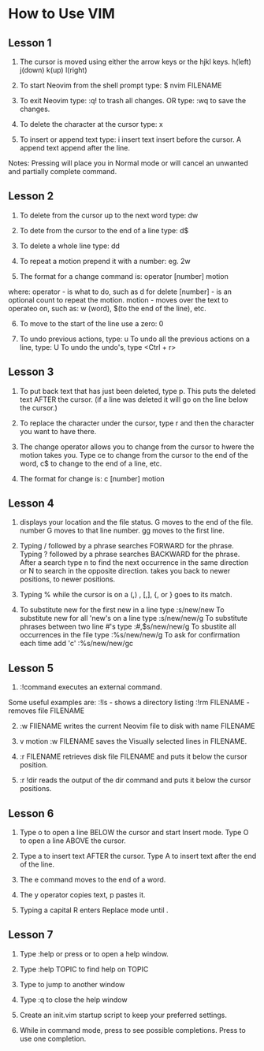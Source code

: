 # How to Use VIM
## Lesson 1

1. The cursor is moved using either the arrow keys or the hjkl keys.
h(left) j(down) k(up) l(right)

2. To start Neovim from the shell prompt type: 
$ nvim FILENAME

3. To exit Neovim type: <Esc> :q! <Enter> to trash all changes. 
OR type: <Esc> :wq <Enter> to save the changes.

4. To delete the character at the cursor type: x

5. To insert or append text type:
i insert text <Esc> insert before the cursor.
A append text <Esc> append after the line.

Notes: Pressing <Esc> will place you in Normal mode or will cancel an unwanted and partially complete command.

## Lesson 2

1. To delete from the cursor up to the next word type: dw

2. To dete from the cursor to the end of a line type: d$

3. To delete a whole line type: dd

4. To repeat a motion prepend it with a number: eg. 2w

5. The format for a change command is: operator [number] motion

where: 
operator - is what to do, such as d for delete
[number] - is an optional count to repeat the motion.
motion - moves over the text to operateo on, such as:
w (word), $(to the end of the line), etc.

6. To move to the start of the line use a zero: 0

7. To undo previous actions, type: u
To undo all the previous actions on a line, type: U
To undo the undo's, type <Ctrl + r>

## Lesson 3

1. To put back text that has just been deleted, type p. This puts the deleted text AFTER the cursor. (if a line was deleted it will go on the line below the cursor.)

2. To replace the character under the cursor, type r and then the character you want to have there.

3. The change operator allows you to change from the cursor to hwere the motion takes you. Type ce to change from the cursor to the end of the word, c$ to change to the end of a line, etc.

4. The format for change is:
c [number] motion

## Lesson 4

1. <C-g> displays your location and the file status.
G moves to the end of the file.
number G moves to that line number.
gg moves to the first line.

2. Typing / followed by a phrase searches FORWARD for the phrase.
Typing ? followed by a phrase searches BACKWARD for the phrase.
After a search type n to find the next occurrence in the same direction or N to search in the opposite direction.
<C-o> takes you back to newer positions, <C-i> to newer positions.

3. Typing % while the cursor is on a (,) , [,], {, or } goes to its match.

4. To substitute new for the first new in a line type
:s/new/new
To substitute new for all 'new's on a line type
:s/new/new/g
To substitute phrases between two line #'s type
:#,$s/new/new/g
To sbustite all occurrences in the file type
:%s/new/new/g
To ask for confirmation each time add 'c'
:%s/new/new/gc

## Lesson 5

1. :!command executes an external command.

Some useful examples are:
:!ls - shows a directory listing
:!rm FILENAME - removes file FILENAME

2. :w FIlENAME writes the current Neovim file to disk with name FILENAME

3. v motion :w FILENAME saves the Visually selected lines in FILENAME.

4. :r FILENAME retrieves disk file FILENAME and puts it below the cursor position.

5. :r !dir reads the output of the dir command and puts it below the cursor positions.

## Lesson 6

1. Type o to open a line BELOW the cursor and start Insert mode.
Type O to open a line ABOVE the cursor.

2. Type a to insert text AFTER the cursor.
Type A to insert text after the end of the line.

3. The e command moves to the end of a word.

4. The y operator copies text, p pastes it.

5. Typing a capital R enters Replace mode until <Esc>.

## Lesson 7

1. Type :help or press <F1> or <Help> to open a help window.

2. Type :help TOPIC to find help on TOPIC

3. Type <C-w><C-w> to jump to another window

4. Type :q to close the help window

5. Create an init.vim startup script to keep your preferred settings.

6. While in command mode, press <C-d> to see possible completions. Press <Tab> to use one completion.



